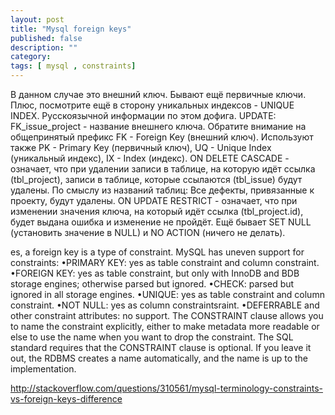 ```yaml
---
layout: post
title: "Mysql foreign keys"
published: false
description: ""
category: 
tags: [ mysql , constraints]
---
```


В данном случае это внешний ключ. Бывают ещё первичные ключи. Плюс,
посмотрите ещё в сторону уникальных индексов - UNIQUE INDEX.
Русскоязычной информации по этом дофига.
UPDATE:
FK_issue_project - название внешнего ключа. Обратите внимание на
общепринятый префикс FK - Foreign Key (внешний ключ). Используют также
PK - Primary Key (первичный ключ), UQ - Unique Index (уникальный
индекс), IX - Index (индекс).
ON DELETE CASCADE - означает, что при удалении записи в таблице, на
которую идёт ссылка (tbl_project), записи в таблице, которые ссылаются
(tbl_issue) будут удалены. По смыслу из названий таблиц: Все дефекты,
привязанные к проекту, будут удалены.
ON UPDATE RESTRICT - означает, что при изменении значения ключа, на
который идёт ссылка (tbl_project.id), будет выдана ошибка и изменение не
пройдёт.
Ещё бывает SET NULL (установить значение в NULL) и NO ACTION (ничего не
делать).


es, a foreign key is a type of constraint. MySQL has uneven support for
constraints:
•PRIMARY KEY: yes as table constraint and column constraint.
•FOREIGN KEY: yes as table constraint, but only with InnoDB and BDB
storage engines; otherwise parsed but ignored.
•CHECK: parsed but ignored in all storage engines.
•UNIQUE: yes as table constraint and column constraint.
•NOT NULL: yes as column constraintsraint.
•DEFERRABLE and other constraint attributes: no support.
The CONSTRAINT clause allows you to name the constraint explicitly,
either to make metadata more readable or else to use the name when you
want to drop the constraint. The SQL standard requires that the
CONSTRAINT clause is optional. If you leave it out, the RDBMS creates a
name automatically, and the name is up to the implementation.

http://stackoverflow.com/questions/310561/mysql-terminology-constraints-vs-foreign-keys-difference
